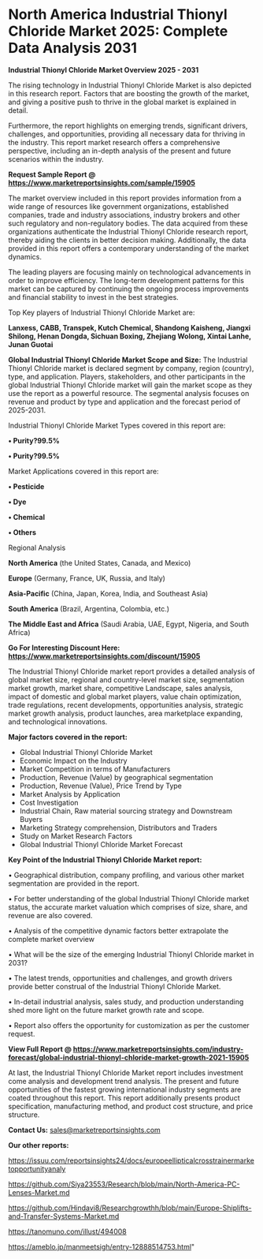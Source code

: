 # North America Industrial Thionyl Chloride Market 2025: Complete Data Analysis 2031

<Strong> Industrial Thionyl Chloride Market Overview 2025 - 2031</strong>

The rising technology in Industrial Thionyl Chloride Market is also depicted in this research report. Factors that are boosting the growth of the market, and giving a positive push to thrive in the global market is explained in detail.

Furthermore, the report highlights on emerging trends, significant drivers, challenges, and opportunities, providing all necessary data for thriving in the industry. This report market research offers a comprehensive perspective, including an in-depth analysis of the present and future scenarios within the industry.

<strong>Request Sample Report @ <a href=https://www.marketreportsinsights.com/sample/15905>https://www.marketreportsinsights.com/sample/15905</a></strong>

The market overview included in this report provides information from a wide range of resources like government organizations, established companies, trade and industry associations, industry brokers and other such regulatory and non-regulatory bodies. The data acquired from these organizations authenticate the Industrial Thionyl Chloride research report, thereby aiding the clients in better decision making. Additionally, the data provided in this report offers a contemporary understanding of the market dynamics.

The leading players are focusing mainly on technological advancements in order to improve efficiency. The long-term development patterns for this market can be captured by continuing the ongoing process improvements and financial stability to invest in the best strategies.

Top Key players of Industrial Thionyl Chloride Market are:

<strong>Lanxess, CABB, Transpek, Kutch Chemical, Shandong Kaisheng, Jiangxi Shilong, Henan Dongda, Sichuan Boxing, Zhejiang Wolong, Xintai Lanhe, Junan Guotai</strong>

<strong><b>Global Industrial Thionyl Chloride Market Scope and Size:</b></strong>
The Industrial Thionyl Chloride market is declared segment by company, region (country), type, and application. Players, stakeholders, and other participants in the global Industrial Thionyl Chloride market will gain the market scope as they use the report as a powerful resource. The segmental analysis focuses on revenue and product by type and application and the forecast period of 2025-2031.

Industrial Thionyl Chloride Market Types covered in this report are:

<strong>• Purity?99.5%

• Purity?99.5%</strong>

Market Applications covered in this report are:

<strong>• Pesticide

• Dye

• Chemical

• Others</strong> 

Regional Analysis

<strong>North America</strong> (the United States, Canada, and Mexico)

<strong>Europe</strong> (Germany, France, UK, Russia, and Italy)

<strong>Asia-Pacific</strong> (China, Japan, Korea, India, and Southeast Asia)

<strong>South America</strong> (Brazil, Argentina, Colombia, etc.)

<strong>The Middle East and Africa</strong> (Saudi Arabia, UAE, Egypt, Nigeria, and South Africa)

<strong>Go For Interesting Discount Here: <a href=https://www.marketreportsinsights.com/discount/15905>https://www.marketreportsinsights.com/discount/15905</a></strong>

The Industrial Thionyl Chloride market report provides a detailed analysis of global market size, regional and country-level market size, segmentation market growth, market share, competitive Landscape, sales analysis, impact of domestic and global market players, value chain optimization, trade regulations, recent developments, opportunities analysis, strategic market growth analysis, product launches, area marketplace expanding, and technological innovations.

<strong><b>Major factors covered in the report:</b></strong>
<ul>
  <li>Global Industrial Thionyl Chloride Market </li>
  <li>Economic Impact on the Industry</li>
  <li>Market Competition in terms of Manufacturers</li>
  <li>Production, Revenue (Value) by geographical segmentation</li>
  <li>Production, Revenue (Value), Price Trend by Type</li>
  <li>Market Analysis by Application</li>
  <li>Cost Investigation</li>
  <li>Industrial Chain, Raw material sourcing strategy and Downstream Buyers</li>
  <li>Marketing Strategy comprehension, Distributors and Traders</li>
  <li>Study on Market Research Factors</li>
  <li>Global Industrial Thionyl Chloride Market Forecast</li>
</ul>

<strong><b>Key Point of the Industrial Thionyl Chloride Market report:</b></strong>

• Geographical distribution, company profiling, and various other market segmentation are provided in the report.

• For better understanding of the global Industrial Thionyl Chloride market status, the accurate market valuation which comprises of size, share, and revenue are also covered.

• Analysis of the competitive dynamic factors better extrapolate the complete market overview

• What will be the size of the emerging Industrial Thionyl Chloride market in 2031?

• The latest trends, opportunities and challenges, and growth drivers provide better construal of the Industrial Thionyl Chloride Market.

• In-detail industrial analysis, sales study, and production understanding shed more light on the future market growth rate and scope.

• Report also offers the opportunity for customization as per the customer request.

<strong><b>View Full Report @ <a href=https://www.marketreportsinsights.com/industry-forecast/global-industrial-thionyl-chloride-market-growth-2021-15905>https://www.marketreportsinsights.com/industry-forecast/global-industrial-thionyl-chloride-market-growth-2021-15905</a></b></strong>


At last, the Industrial Thionyl Chloride Market report includes investment come analysis and development trend analysis. The present and future opportunities of the fastest growing international industry segments are coated throughout this report. This report additionally presents product specification, manufacturing method, and product cost structure, and price structure.

<strong>Contact Us:</strong>
sales@marketreportsinsights.com

<strong>Our other reports:</strong>

<a href=https://issuu.com/reportsinsights24/docs/europeellipticalcrosstrainermarketopportunityanaly>https://issuu.com/reportsinsights24/docs/europeellipticalcrosstrainermarketopportunityanaly</a>

<a href=https://github.com/Siya23553/Research/blob/main/North-America-PC-Lenses-Market.md>https://github.com/Siya23553/Research/blob/main/North-America-PC-Lenses-Market.md</a>

<a href=https://github.com/Hindavi8/Researchgrowthh/blob/main/Europe-Shiplifts-and-Transfer-Systems-Market.md>https://github.com/Hindavi8/Researchgrowthh/blob/main/Europe-Shiplifts-and-Transfer-Systems-Market.md</a>

<a href=https://tanomuno.com/illust/494008>https://tanomuno.com/illust/494008</a>

<a href=https://ameblo.jp/manmeetsigh/entry-12888514753.html>https://ameblo.jp/manmeetsigh/entry-12888514753.html</a>"
